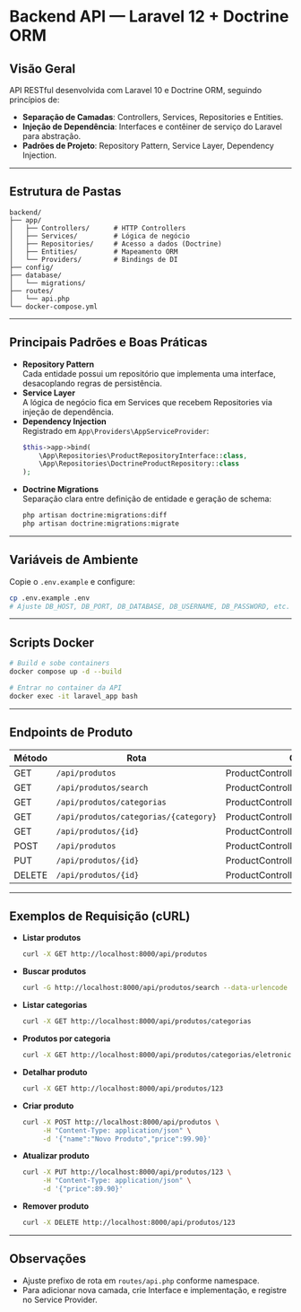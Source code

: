 # Backend API — Laravel 12 + Doctrine ORM

## Visão Geral
API RESTful desenvolvida com Laravel 10 e Doctrine ORM, seguindo princípios de:
- **Separação de Camadas**: Controllers, Services, Repositories e Entities.
- **Injeção de Dependência**: Interfaces e contêiner de serviço do Laravel para abstração.
- **Padrões de Projeto**: Repository Pattern, Service Layer, Dependency Injection.

---

## Estrutura de Pastas

```
backend/
├── app/
│   ├── Controllers/      # HTTP Controllers
│   ├── Services/         # Lógica de negócio
│   ├── Repositories/     # Acesso a dados (Doctrine)
│   ├── Entities/         # Mapeamento ORM
│   └── Providers/        # Bindings de DI
├── config/
├── database/
│   └── migrations/
├── routes/
│   └── api.php
└── docker-compose.yml
```

---

## Principais Padrões e Boas Práticas

- **Repository Pattern**  
  Cada entidade possui um repositório que implementa uma interface, desacoplando regras de persistência.
- **Service Layer**  
  A lógica de negócio fica em Services que recebem Repositories via injeção de dependência.
- **Dependency Injection**  
  Registrado em `App\Providers\AppServiceProvider`:
  ```php
  $this->app->bind(
      \App\Repositories\ProductRepositoryInterface::class,
      \App\Repositories\DoctrineProductRepository::class
  );
  ```
- **Doctrine Migrations**  
  Separação clara entre definição de entidade e geração de schema:
  ```bash
  php artisan doctrine:migrations:diff
  php artisan doctrine:migrations:migrate
  ```

---

## Variáveis de Ambiente
Copie o `.env.example` e configure:
```bash
cp .env.example .env
# Ajuste DB_HOST, DB_PORT, DB_DATABASE, DB_USERNAME, DB_PASSWORD, etc.
```

---

## Scripts Docker

```bash
# Build e sobe containers
docker compose up -d --build

# Entrar no container da API
docker exec -it laravel_app bash
```

---

## Endpoints de Produto

| Método | Rota                                     | Controller                          |
| ------ | ---------------------------------------- | ----------------------------------- |
| GET    | `/api/produtos`                          | ProductController@index             |
| GET    | `/api/produtos/search`                   | ProductController@search            |
| GET    | `/api/produtos/categorias`               | ProductController@categories        |
| GET    | `/api/produtos/categorias/{category}`    | ProductController@productsByCategory|
| GET    | `/api/produtos/{id}`                     | ProductController@show              |
| POST   | `/api/produtos`                          | ProductController@store             |
| PUT    | `/api/produtos/{id}`                     | ProductController@update            |
| DELETE | `/api/produtos/{id}`                     | ProductController@destroy           |

---

## Exemplos de Requisição (cURL)

- **Listar produtos**  
  ```bash
  curl -X GET http://localhost:8000/api/produtos
  ```
- **Buscar produtos**  
  ```bash
  curl -G http://localhost:8000/api/produtos/search --data-urlencode "q=palavra-chave"
  ```
- **Listar categorias**  
  ```bash
  curl -X GET http://localhost:8000/api/produtos/categorias
  ```
- **Produtos por categoria**  
  ```bash
  curl -X GET http://localhost:8000/api/produtos/categorias/eletronicos
  ```
- **Detalhar produto**  
  ```bash
  curl -X GET http://localhost:8000/api/produtos/123
  ```
- **Criar produto**  
  ```bash
  curl -X POST http://localhost:8000/api/produtos \
       -H "Content-Type: application/json" \
       -d '{"name":"Novo Produto","price":99.90}'
  ```
- **Atualizar produto**  
  ```bash
  curl -X PUT http://localhost:8000/api/produtos/123 \
       -H "Content-Type: application/json" \
       -d '{"price":89.90}'
  ```
- **Remover produto**  
  ```bash
  curl -X DELETE http://localhost:8000/api/produtos/123
  ```

---

## Observações

- Ajuste prefixo de rota em `routes/api.php` conforme namespace.  
- Para adicionar nova camada, crie Interface e implementação, e registre no Service Provider.
